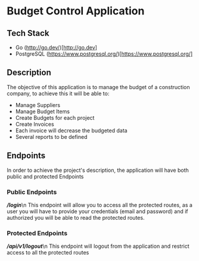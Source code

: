# Budget Control Application

## Tech Stack

- Go (http://go.dev/)[http://go.dev]
- PostgreSQL (https://www.postgresql.org/)[https://www.postgresql.org/]

## Description

The objective of this application is to manage the budget of a construction company, to achieve this it will be able to:

- Manage Suppliers
- Manage Budget Items
- Create Budgets for each project
- Create Invoices
- Each invoice will decrease the budgeted data
- Several reports to be defined

## Endpoints

In order to achieve the project's description, the application will have both public and protected Endpoints

### Public Endpoints

***/login***\n
This endpoint will allow you to access all the protected routes, as a user you will have to provide your credentials (email and password) and if authorized you will be able to read the protected routes.

### Protected Endpoints

***/api/v1/logout***\n
This endpoint will logout from the application and restrict access to all the protected routes
